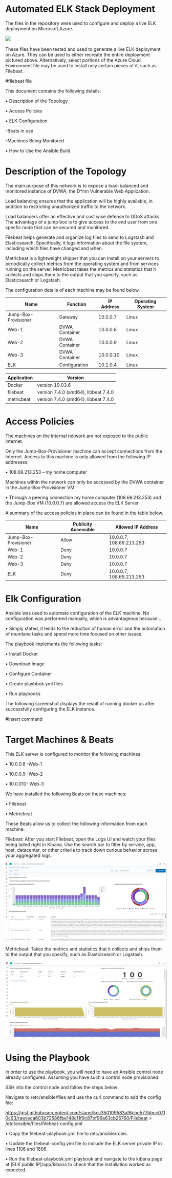# Automated ELK Stack Deployment
The files in the repository were used to configure and deploy a live ELK deployment on Microsoft Azure.


![](https://github.com/ritaconstantini/ELKStackDeployment-/blob/main/Diagrams/Project%201%20Diagram.png)


These files have been tested and used to generate a live ELK deployment on Azure. They can be used to either recreate the entire deployment pictured above. Alternatively, select portions of the Azure Cloud Environment file may be used to install only certain pieces of it, such as Filebeat.

#filebeat file

This document contains the following details:

•	Description of the Topology

•	Access Policies

•	ELK Configuration 

-Beats in use
	
-Machines Being Monitored

•	How to Use the Ansible Build

# Description of the Topology

The main purpose of this network is to expose a load-balanced and monitored instance of DVWA, the D*mn Vulnerable Web Application.

Load balancing ensures that the application will be highly available, in addition to restricting unauthorized traffic to the network.


  Load balancers offer an effective and cost wise defense to DDoS attacks.  The advantage of a jump box is to give access to the end user from one specfic node that can be secured and monitored. 

  Filebeat helps generate and organize log files to send to Logstash and Elasticsearch. Specifically, it logs information about the file system, including which files have changed and when.

  Metricbeat is a lightweight shipper that you can install on your servers to periodically collect metrics from the operating system and from services running on the server. Metricbeat takes the metrics and statistics that it collects and ships them to the output that you specify, such as Elasticsearch or Logstash.

  The configuration details of each machine may be found below. 

  | Name                 | Function       | IP Address | Operating System |
|----------------------|----------------|------------|------------------|
| Jump-Box-Provisioner | Gateway        | 10.0.0.7   | Linux            |
| Web-1                | DVWA Container | 10.0.0.8   | Linux            |
| Web-2                | DVWA Container | 10.0.0.9   | Linux            |
| Web-3                | DVWA Container | 10.0.0.10  | Linux            |
| ELK                  | Configuration  | 10.1.0.4   | Linux            |

| Application  | Version                              |
|--------------|--------------------------------------|
| Docker       | version 19.03.6                      |
| filebeat     | version 7.4.0 (amd64), libbeat 7.4.0 |
| metricbeat   | version 7.4.0 (amd64), libbeat 7.4.0 |

# Access Policies

The machines on the internal network are not exposed to the public Internet.

Only the Jump-Box-Provisioner machine can accept connections from the Internet. Access to this machine is only allowed from the following IP addresses:

•	108.69.213.253 – my home computer

Machines within the network can only be accessed by the DVWA container in the Jump-Box-Provisioner VM.

•	Through a peering connection my home computer (108.69.213.253) and the    Jump-Box VM (10.0.0.7) are allowed access the ELK Server 

A summary of the access policies in place can be found in the table below.

| Name                 | Publicity Accessible | Allowed IP Address       |
|----------------------|----------------------|--------------------------|
| Jump-Box-Provisioner | Allow                | 10.0.0.7, 108.69.213.253 |
| Web-1                | Deny                 | 10.0.0.7                 |
| Web-2                | Deny                 | 10.0.0.7                 |
| Web-3                | Deny                 | 10.0.0.7                 |
| ELK                  | Deny                 | 10.0.0.7, 108.69.213.253 |


# Elk Configuration

Ansible was used to automate configuration of the ELK machine. No configuration was performed manually, which is advantageous because...

•	Simply stated, it lends to the reduction of human error and the automation of mundane tasks and spend more time focused on other issues. 

The playbook implements the following tasks:

•	Install Docker

•	Download Image

•	Configure Container

•	Create playbbok.yml files 

•	Run playbooks

The following screenshot displays the result of running docker ps after successfully configuring the ELK instance.

#insert command

# Target Machines & Beats

This ELK server is configured to monitor the following machines:

•	10.0.0.8 -Web-1

•	10.0.0.9 -Web-2

•	10.0.010- Web-3

We have installed the following Beats on these machines:

•	Filebeat

•	Metricbeat

These Beats allow us to collect the following information from each machine:

Filebeat: After you start Filebeat, open the Logs UI and watch your files being tailed right in Kibana. Use the search bar to filter by service, app, host, datacenter, or other criteria to track down curious behavior across your aggregated logs.

![](https://github.com/ritaconstantini/ELKStackDeployment/blob/main/kibana%20system%20log.PNG)

Metricbeat: Takes the metrics and statistics that it collects and ships them to the output that you specify, such as Elasticsearch or Logstash.

![](https://github.com/ritaconstantini/ELKStackDeployment/blob/main/kibana%20metrics.PNG)

# Using the Playbook

In order to use the playbook, you will need to have an Ansible control node already configured. Assuming you have such a control node provisioned:

SSH into the control node and follow the steps below:

Navigate to /etc/ansible/files and use the curl command to add the config file:

https://gist.githubusercontent.com/slape/5cc350109583af6cbe577bbcc0710c93/raw/eca603b72586fbe148c11f9c87bf96a63cb25760/Filebeat > /etc/ansible/files/filebeat-config.yml

•	Copy the filebeat-playbook.yml file to /etc/ansible/roles.

•	Update the filebeat-config.yml file to include the ELK server private IP in lines 1106 and 1806.

•	Run the filebeat-playbook.yml playbook and navigate to the kibana page at [ELK public IP]/app/kibana to check that the installation worked as expected.







